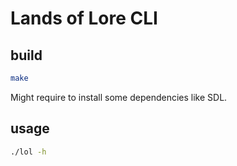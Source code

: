 # Lands of Lore CLI

## build
```bash
make
```

Might require to install some dependencies like SDL.

## usage
```bash
./lol -h
```
